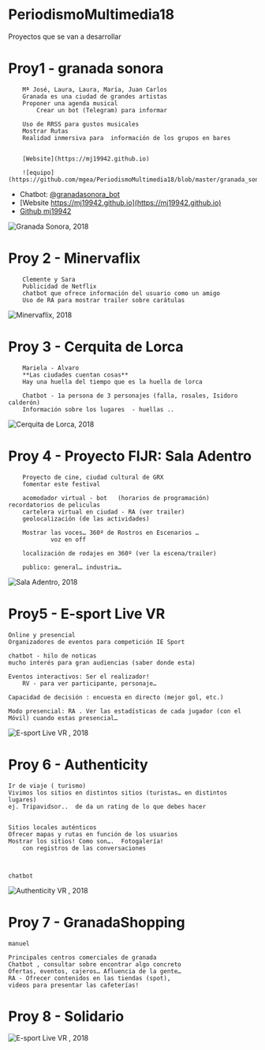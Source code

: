 # PeriodismoMultimedia18


Proyectos que se van a desarrollar 

Proy1 -  granada sonora 
========================================
		Mª José, Laura, Laura, María, Juan Carlos
		Granada es una ciudad de grandes artistas 
		Proponer una agenda musical 
    		Crear un bot (Telegram) para informar

		Uso de RRSS para gustos musicales 
		Mostrar Rutas
		Realidad inmersiva para  información de los grupos en bares
    

		[Website](https://mj19942.github.io)
		
		![equipo](https://github.com/mgea/PeriodismoMultimedia18/blob/master/granada_sonora.JPG)

  *  Chatbot: [@granadasonora_bot](https://t.me/@granadasonora_bot)
  * [Website https://mj19942.github.io](https://mj19942.github.io)
  * [Github mj19942](https://github.com/mj19942)
 
![Granada Sonora, 2018](https://github.com/mgea/PeriodismoMultimedia/blob/master/2018/granada_sonora.JPG)


Proy 2 - Minervaflix
========================================
		Clemente y Sara 
		Publicidad de Netflix 
		chatbot que ofrece información del usuario como un amigo 
		Uso de RA para mostrar trailer sobre carátulas 

![Minervaflix, 2018](https://github.com/mgea/PeriodismoMultimedia/blob/master/2018/minervaflix.JPG)


Proy 3 - Cerquita de Lorca 
========================================
		Mariela - Alvaro 
		**Las ciudades cuentan cosas** 
		Hay una huella del tiempo que es la huella de lorca 

		Chatbot - 1a persona de 3 personajes (falla, rosales, Isidoro calderón) 
		Información sobre los lugares  - huellas .. 



![Cerquita de Lorca, 2018](https://github.com/mgea/PeriodismoMultimedia/blob/master/2018/cerquitadelorca.JPG)


Proy 4 - Proyecto FIJR: Sala Adentro
========================================		
		Proyecto de cine, ciudad cultural de GRX
		fomentar este festival 

		acomodador virtual - bot   (horarios de programación)  recordatorios de peliculas
		cartelera virtual en ciudad - RA (ver trailer)
		geolocalización (de las actividades) 

		Mostrar las voces… 360º de Rostros en Escenarios … 
				voz en off 

		localización de rodajes en 360º (ver la escena/trailer)

		publico: general… industria…


![Sala Adentro, 2018](https://github.com/mgea/PeriodismoMultimedia/blob/master/2018/sala_adentro.JPG)


Proy5 - E-sport Live VR 
========================================
	Online y presencial 
	Organizadores de eventos para competición IE Sport

	chatbot - hilo de noticas 
	mucho interés para gran audiencias (saber donde esta) 

	Eventos interactivos: Ser el realizador! 
		RV - para ver participante, personaje… 

	Capacidad de decisión : encuesta en directo (mejor gol, etc.) 
	
	Modo presencial: RA . Ver las estadísticas de cada jugador (con el Móvil) cuando estas presencial… 


![E-sport Live VR , 2018](https://github.com/mgea/PeriodismoMultimedia/blob/master/2018/isport.JPG) 

Proy 6 - Authenticity 
========================================
	Ir de viaje ( turismo) 
	Vivimos los sitios en distintos sitios (turistas… en distintos lugares)
	ej. Tripavidsor..  de da un rating de lo que debes hacer 

	
	Sitios locales auténticos 
	Ofrecer mapas y rutas en función de los usuarios
	Mostrar los sitios! Como son…. 	Fotogalería! 
		con registros de las conversaciones 



	chatbot 

![Authenticity VR , 2018](https://github.com/mgea/PeriodismoMultimedia/blob/master/2018/authencity.JPG) 

Proy 7 -  GranadaShopping 
========================================
	manuel 

	Principales centros comerciales de granada 
	Chatbot , consultar sobre encontrar algo concreto 
	Ofertas, eventos, cajeros… Afluencia de la gente… 
	RA - Ofrecer contenidos en las tiendas (spot), 
	videos para presentar las cafeterías! 

	

	
Proy 8 -  Solidario
========================================
	  




![E-sport Live VR , 2018](https://github.com/mgea/PeriodismoMultimedia/blob/master/2018/evolving.JPG) 





